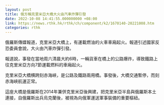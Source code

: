 ```yaml
---
layout: post
title: 俄方稱克里米亞大橋大火由汽車炸彈引發
date: 2022-10-08 14:41:55.000000000 +08:00
link: https://news.rthk.hk/rthk/ch/component/k2/1670140-20221008.htm
categories: rthk
---
```


俄羅斯傳媒報道，克里米亞大橋上，有運載燃油的火車車廂起火。報道引述國家反恐委員會說，大火由汽車炸彈引發。

報道說，事發在當地周六清晨大約6時，一輛貨車在橋上的公路爆炸，導致鐵路上往克里米亞方向7節運載燃料的車廂起火。

克里米亞大橋横跨刻赤海峽，是公路及鐵路兩用橋。事發後，大橋交通暫停，而刻赤海峽航運正常。

這座大橋是俄羅斯在2014年兼併克里米亞後興建，把克里米亞半島與俄羅斯本土連接，自俄羅斯出兵烏克蘭後，被視為向俄軍運送軍事裝備的重要樞紐。
